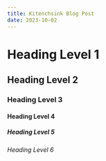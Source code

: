 ```yaml
---
title: Kitenchsink Blog Post
date: 2023-10-02
---
```


# Heading Level 1
## Heading Level 2
### Heading Level 3
#### Heading Level 4
##### Heading Level 5
###### Heading Level 6